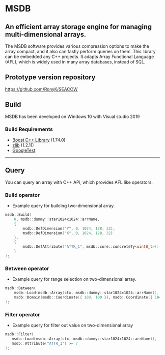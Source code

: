 # MSDB

An efficient array storage engine for managing multi-dimensional arrays.
--
The MSDB software provides various compression options to make the array compact, and it also can fastly perform queries on them.
This library can be embedded any C++ projects.
It adapts Array Functional Language (AFL), which is widely used in many array databases, instead of SQL.


## Prototype version repository
https://github.com/RonyK/SEACOW


## Build
MSDB has been developed on Windows 10 with Visual studio 2019

### Build Requirements
- [Boost C++ Library](https://www.boost.org/) (1.74.0)
- [zlib](https://zlib.net/) (1.2.11)
- [GoogleTest](https://github.com/google/googletest)

---
## Query
You can query an array with C++ API, which provides AFL like operators.

### Build operator
- Example query for building two-dimensional array.
```C++
msdb::Build(
    0, msdb::dummy::star1024x1024::arrName,
    {
        msdb::DefDimension("Y", 0, 1024, 128, 32),
        msdb::DefDimension("X", 0, 1024, 128, 32)
    },
    {
        msdb::DefAttribute("ATTR_1", msdb::core::concreteTy<uint8_t>())
    }
);
```

### Between operator
- Example query for range selection on two-dimensional array.
```C++
msdb::Between(
    msdb::Load(msdb::Array(ctx, msdb::dummy::star1024x1024::arrName)),
    msdb::Domain(msdb::Coordinate({ 100, 100 }), msdb::Coordinate({ 104, 104 }))
);
```

### Filter operator
 - Example query for filter out value on two-dimensional array
 ```C++
 msdb::Filter(
    msdb::Load(msdb::Array(ctx, msdb::dummy::star1024x1024::arrName)),
    msdb::Attribute("ATTR_1") >= 7
);
 ```
